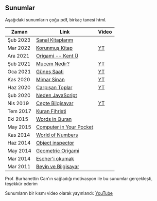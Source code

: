 ## Sunumlar
Aşağıdaki sunumların çoğu pdf, birkaç tanesi html.

Zaman | Link | Video
----- | ---- | -----
Şub 2023 | [Sanal Kitaplarım](https://maeyler.github.io/work) |
Mar 2022 | [Korunmuş Kitap](https://okuyun.github.io/Kitap/KK/korunmus) | [YT](https://youtu.be/-yQ-CEKOYzU)
Ara 2021 | [Origami -- Kent Ü](./docs/Origami_Kent.pdf) |
Şub 2021 | [Mucem Nedir?](./docs/Mucem%20Nedir.pdf) | [YT](https://youtu.be/wv6aCPWrCf4)
Oca 2021 | [Güneş Saati](./docs/Günes%20saati.pdf) | [YT](https://youtu.be/7ePlRiLAE1M)
Kas 2020 | [Mimar Sinan](./docs/sinan) | [YT](https://youtu.be/wQoREdDhRJY)
Haz 2020 | [Çarpışan Toplar](https://matemacik.blogspot.com/2020/06/carpsan-toplar.html) | [YT](https://youtu.be/NpQAN-JlEbE)
Şub 2020 | [Neden JavaScript](./docs/Neden%20JavaScript.pdf) |
Nis 2019 | [Cepte Bilgisayar](./docs/Cepte%20Bilgisayar.pdf) | [YT](https://youtu.be/vworvQK0UC0)
Tem 2017 | [Kuran Fihristi](./docs/Kuran%20Fihristi%20outline.pdf) |
Eki 2015 | [Words in Quran](./docs/Words%20in%20Quran.pdf) |
May 2015 | [Computer in Your Pocket](./docs/Computer%20in%20Your%20Pocket.pdf) |
Kas 2014 | [World of Numbers](./docs/World%20of%20Numbers.pdf) |
Haz 2014 | [Object inspector](./docs/object%20inspector%20in%20Java.pdf) |
May 2014 | [Geometric Origami](./docs/Geometric%20Origami.pdf) |
Mar 2014 | [Escher'i okumak](./docs/Escher'i%20okumak.pdf) |
Mar 2011 | [Beyin ve Bilgisayar](./docs/Beyin%20ve%20Bilgisayar.pdf) |


Prof. Burhanettin Can'ın sağladığı motivasyon ile bu sunumlar gerçekleşti, teşekkür ederim

Sunumların bir kısmı video olarak yayınlandı:
[YouTube](https://www.youtube.com/playlist?list=PLBDiqooDrruuqhVcyzurhpr2tWOOhtzZ6)

